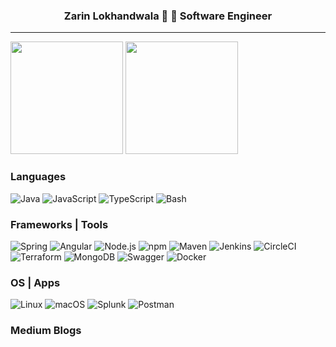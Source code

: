 <h3 align="center">
  Zarin Lokhandwala 🐳 🐠 Software Engineer
</h3>

---

<p>
  <img height="180em" src="https://github-readme-stats.vercel.app/api?username=zarinlo&show_icons=true&theme=radical" />
  <img height="180em" src="https://github-readme-stats.vercel.app/api/top-langs/?username=zarinlo&layout=compact&hide=html,css&langs_count=10&theme=radical"/>
</p>


### Languages

![Java](https://img.shields.io/badge/-Java-000?&logo=Java&logoColor=007396)
![JavaScript](https://img.shields.io/badge/-JavaScript-000?&logo=JavaScript)
![TypeScript](https://img.shields.io/badge/-TypeScript-000?&logo=TypeScript)
![Bash](https://img.shields.io/badge/-Bash-000?&logo=gnu-bash&logoColor=white)

### Frameworks | Tools

![Spring](https://img.shields.io/badge/-Spring-000?&logo=Spring)
![Angular](https://img.shields.io/badge/-Angular-000?&logo=Angular&logoColor=de0031)
![Node.js](https://img.shields.io/badge/-Node.js-000?&logo=node.js)
![npm](https://img.shields.io/badge/npm-000?logo=npm&logoColor=CB3837)
![Maven](https://img.shields.io/badge/-Maven-000?&logo=apache-maven&logoColor=E46625)
![Jenkins](https://img.shields.io/badge/-Jenkins-000?&logo=Jenkins&logoColor=white)
![CircleCI](https://img.shields.io/badge/-CircleCI-000?&logo=circleci&logoColor=white)
![Terraform](https://img.shields.io/badge/-Terraform-000?&logo=terraform&logoColor=854eba)
![MongoDB](https://img.shields.io/badge/-MongoDB-000?&logo=MongoDB&logoColor=11AA52)
![Swagger](https://img.shields.io/badge/Swagger-000?logo=Swagger&logoColor=85EA2B)
![Docker](https://img.shields.io/badge/-Docker-000?&logo=Docker)

### OS | Apps
![Linux](https://img.shields.io/badge/-Linux-000?&logo=Linux)
![macOS](https://img.shields.io/badge/-macOS-000?&logo=apple)
![Splunk](https://img.shields.io/badge/-Splunk-000?&logo=Splunk&logoColor=66A637)
![Postman](https://img.shields.io/badge/Postman-000?logo=Postman&logoColor=FF6C37)

### Medium Blogs
<!-- BLOG-POST-LIST:START -->
 
<!-- BLOG-POST-LIST:END -->
